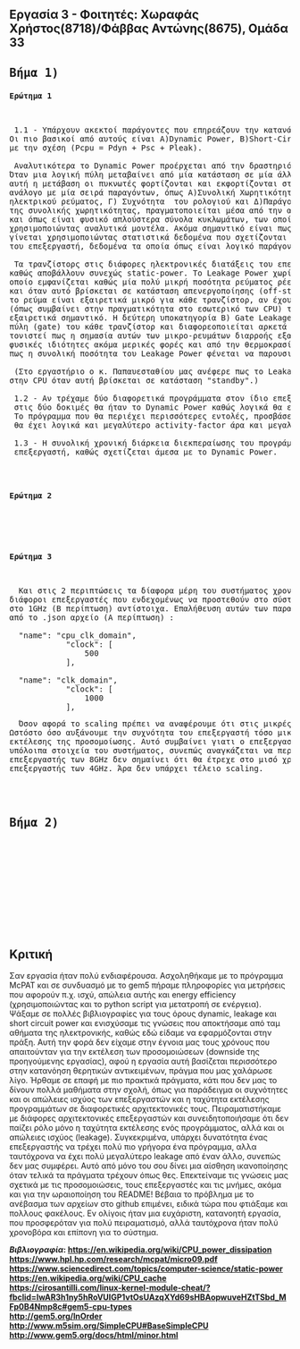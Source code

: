 ## Εργασία 3 - Φοιτητές: Χωραφάς Χρήστος(8718)/Φάββας Αντώνης(8675), Ομάδα 33

## <pre>Βήμα 1)</pre>  


<pre><b>Ερώτημα 1</b></pre>  <br>
 
  
<pre> 1.1 - Υπάρχουν ακεκτοί παράγοντες που επηρεάζουν την κατανάλωση ενέργειας από τον επεξεργαστή (CPU).
Οι πιο βασικοί από αυτούς είναι Α)Dynamic Power, B)Short-Cirquit Power, Γ)Leakage Power και συνδέονται 
με την σχέση (Pcpu = Pdyn + Psc + Pleak).

 Αναλυτικότερα το Dynamic Power προέρχεται από την δραστηριότητα των λογικών πυλών στο εσωτερικό της CPU. 
Όταν μια λογική πύλη μεταβαίνει από μία κατάσταση σε μία άλλη, υπάρχει ροή ενέργειας καθώς για να ολοκληρωθεί 
αυτή η μετάβαση οι πυκνωτές φορτίζονται και εκφορτίζονται στο εσωτερικό της. Γενικά το Dynamic Power είναι 
ανάλογο με μία σειρά παραγόντων, όπως Α)Συνολική Χωρητικότητα των ηλεκτρονικών διατάξεων, Β) Παροχή 
ηλεκτρικού ρεύματος, Γ) Συχνότητα  του ρολογιού και Δ)Παράγοντα-Δραστηριότητας (Activity-Factor). Ο υπλογισμός 
της συνολικής χωρητικότητας, πραγματοποιείται μέσα από την αποσύνθεση του μοντέλου του επεξεργαστή σε μικρότερα
και όπως είναι φυσικό απλούστερα σύνολα κυκλωμάτων, των οποίων η χωρητικότητα είναι πιο εύκολο να υπολογισθεί
χρησιμοποιώντας αναλυτικά μοντέλα. Ακόμα σημαντικό είναι πως ο υπολογισμός του Παράγοντα-Δραστηριότητας, 
γίνεται χρησιμοποιώντας στατιστικά δεδομένα που σχετίζονται με τις απαιτήσεις πρόσβασης (Requests-Access)
του επεξεργαστή, δεδομένα τα οποία όπως είναι λογικό παράγονται από δίαφορες προσομοιώσεις.

 Τα τρανζίστορς στις διάφορες ηλεκτρονικές διατάξεις του επεξεργαστή παρουσιάζουν μία ενεργειακή διαρροή (Leakage), 
καθώς αποβάλλουν συνεχώς static-power. To Leakage Power χωρίζεται σε δύο υποκατηγορίες Α)Subthreshold Leakage το 
οποίο εμφανίζεται καθώς μία πολύ μικρή ποσότητα ρεύματος ρέει μέσα από το source και το drain του τρανζίστορ, ακόμα 
και όταν αυτό βρίσκεται σε κατάσταση απενεργοποίησης (off-state). Ωστόσο πρέπει να τονιστεί πως παρόλο που αυτό 
το ρεύμα είναι εξαιρετικά μικρό για κάθε τρανζίστορ, αν έχουμε για παράδειγμα εκατομμύρια ή δισεκατομμύρια τρανζίστορς 
(όπως συμβαίνει στην πραγματικότητα στο εσωτερικό των CPU) τότε το άθροισμα όλων αυτών των ρευμάτων διαρροής είναι 
εξαιρετικά σημαντικό. H δεύτερη υποκατηγορία Β) Gate Leakage προέρχεται από την διαρροή ενός μικρού ρεύματος από την 
πύλη (gate) του κάθε τρανζίστορ και διαφορεοποιείται αρκετά ανάλογα με την κατάσταση της CPU. Επίσης πρέπει να 
τονιστεί πως η σημασία αυτών των μικρο-ρευμάτων διαρροής εξαρτάται άμεσα από την κατάσταση, τις διαστάσεις, τις 
φυσικές ιδιότητες ακόμα μερικές φορές και από την θερμοκρασία των τρανζίστορς. Τέλος πολύ σημαντικό είναι το γεγονός 
πως η συνολική ποσότητα του Leakage Power φένεται να παρουσιάζει μεγάλες τιμές όταν ο παρουσιάζονται υψηλές θερμοκρασίες.

 (Στο εργαστήριο ο κ. Παπαυεσταθίου μας ανέφερε πως το Leakage Power σχετίζεται άμεσα με την ενέργεια που καταναλώνεται 
στην CPU όταν αυτή βρίσκεται σε κατάσταση "standby".)
 
 1.2 - Αν τρέχαμε δύο διαφορετικά προγράμματα στον ίδιο επεξεργαστή, ο παράγοντας που θα παρουσίαζε διαφορά ανάμεσα 
 στις δύο δοκιμές θα ήταν το Dynamic Power καθώς λογικά θα είχαμε διαφορετικό activity-factor ανάμεσα στα προγράμματα. 
 Το πρόγραμμα που θα περιέχει περισσότερες εντολές, προσβάσεις στην μνήμη  και διαδικασίες ελέγχου πάνω σε branches, 
 θα έχει λογικά και μεγαλύτερο activity-factor άρα και μεγαλύτερο Dynamic Power.

 1.3 - Η συνολική χρονική διάρκεια διεκπεραίωσης του προγράμματος, έχει σημασία στην συνολική κατανάλωση ενέργειας του 
 επεξεργαστή, καθώς σχετίζεται άμεσα με το Dynamic Power.</pre>  
   
   <br><br> 
<pre><b>Ερώτημα 2</b></pre>  <br>

    
   <br><br>
<pre><b>Ερώτημα 3</b></pre>  <br>  


<pre>  Και στις 2 περιπτώσεις τα δίαφορα μέρη του συστήματος χρονίζονται στο 1GHz. Ωστόσο οι πυρήνες και οι 
διάφοροι επεξεργαστές που ενδεχομένως να προστεθούν στο σύστημα χρονίζονται στα 2GHz (Α περίπτωση) και 
στο 1GHz (Β περίπτωση) αντίστοιχα. Επαλήθευση αυτών των παρατηρήσεων αποτελούν αυτά τα κομμάτια κώδικα 
από το .json αρχείο (A περίπτωση) : 
  
  "name": "cpu_clk_domain",                               
            "clock": [
                500
            ],  

  "name": "clk_domain", 
            "clock": [
                1000
            ], </pre>
     
     
<pre>  Όσον αφορά το scaling πρέπει να αναφέρουμε ότι στις μικρές συχνότητες υπάρχει αρκετά καλό scaling. 
Ωστόστο όσο αυξάνουμε την συχνότητα του επεξεργαστή τόσο μικραίνει ο ρυθμός με τον οποίο μειώνεται ο χρόνος
εκτέλεσης της προσομοίωσης. Αυτό συμβαίνει γιατι ο επεξεργαστής είναι συνήθως αρκετά πιο γρήγορος απο τα 
υπόλοιπα στοιχεία του συστήματος, συνεπώς αναγκάζεται να περιμένει. Στα πλαίσια αυτής της λογικής, ένας 
επεξεργαστής των 8GHz δεν σημαίνει ότι θα έτρεχε στο μισό χρόνο το ίδιο πρόγραμμα, που θα έτρεχε ένας άλλος 
επεξεργαστής των 4GHz. Άρα δεν υπάρχει τέλειο scaling. </pre>
   <br><br>  
     
## <pre>Bήμα 2)</pre>  

<pre>  
</pre>  <br>
 
     
     
     
<br><br>

<br><br><br>


## Κριτική
Σαν εργασία ήταν πολύ ενδιαφέρουσα. Ασχοληθήκαμε με το πρόγραμμα McPAT και σε συνδυασμό με το gem5 πήραμε πληροφορίες για μετρήσεις που αφορούν π.χ. ισχύ, απώλεια αυτής και energy efficiency (χρησιμοποιώντας και το python script για μετατροπή σε ενέργεια). Ψάξαμε σε πολλές βιβλιογραφίες για τους όρους dynamic, leakage και short circuit power και ενισχύσαμε τις γνώσεις που αποκτήσαμε από ταμ αθήματα της ηλεκτρονικής, καθώς εδώ είδαμε να εφαρμόζονται στην πράξη. Αυτή την φορά δεν είχαμε στην έγνοια μας τους χρόνους που απαιτούνταν για την εκτέλεση των προσομοιώσεων (downside της προηγούμενης εργασίας), αφού η εργασία αυτή βασίζεται περισσότερο στην κατανόηση θερητικών αντικειμένων, πράγμα που μας χαλάρωσε λίγο. Ήρθαμε σε επαφή με πιο πρακτικά πράγματα, κάτι που δεν μας το δίνουν πολλά μαθήματα στην σχολή, όπως για παράδειγμα οι συχνότητες και οι απώλειες ισχύος των επεξεργαστών και η ταχύτητα εκτέλεσης προγραμμάτων σε διαφορετικές αρχιτεκτονικές τους. Πειραματιστήκαμε με διάφορες αρχιτεκτονικές επεξεργαστών και συνειδητοποιήσαμε ότι δεν παίζει ρόλο μόνο η ταχύτητα εκτέλεσης ενός προγράμματος, αλλά και οι απώλειες ισχύος (leakage). Συγκεκριμένα, υπάρχει δυνατότητα ένας επεξεργαστής να τρέχει πολύ πιο γρήγορα ένα πρόγραμμα, αλλα ταυτόχρονα να έχει πολύ μεγαλύτερο leakage από έναν άλλο, συνεπώς δεν μας συμφέρει. Αυτό από μόνο του σου δίνει μια αίσθηση ικανοποίησης όταν τελικά τα πράγματα τρέχουν όπως θες. Επεκτείναμε τις γνώσεις μας σχετικά με τις προσομοιώσεις, τους επεξεργαστές και τις μνήμες, ακόμα και για την ωραιοποίηση του README! Βέβαια το πρόβλημα με το ανέβασμα των αρχείων στο github επιμένει, ειδικά τώρα που φτιάξαμε και πολλους φακέλους. Εν ολίγοις ήταν μια ευχάριστη, κατανοητή εργασία, που προσφερόταν για πολύ πειραματισμό, αλλά ταυτόχρονα ήταν πολύ χρονοβόρα και επίπονη για το σύστημα.

      
<b>_Βιβλιογραφία_<b>:  https://en.wikipedia.org/wiki/CPU_power_dissipation  
https://www.hpl.hp.com/research/mcpat/micro09.pdf  
https://www.sciencedirect.com/topics/computer-science/static-power  
 https://en.wikipedia.org/wiki/CPU_cache  
  https://cirosantilli.com/linux-kernel-module-cheat/?fbclid=IwAR3h1ny5hRoVUIGP1vtOsUAzqXYd69sHBAopwuveHZtTSbd_MFp0B4Nmp8c#gem5-cpu-types  
http://gem5.org/InOrder  
http://www.m5sim.org/SimpleCPU#BaseSimpleCPU  
http://www.gem5.org/docs/html/minor.html
